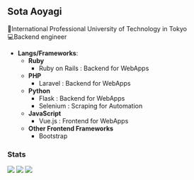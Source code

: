 ## Sota Aoyagi
:school:International Professional University of Technology in Tokyo  
:computer:Backend engineer

* **Langs/Frameworks**:  
  * **Ruby**
    * Ruby on Rails : Backend for WebApps
  * **PHP**
    * Laravel : Backend for WebApps
  * **Python**
    * Flask : Backend for WebApps
    * Selenium : Scraping for Automation
  * **JavaScript**
    * Vue.js : Frontend for WebApps
  * **Other Frontend Frameworks**
    * Bootstrap


### Stats
![](https://github-profile-summary-cards.vercel.app/api/cards/profile-details?username=yagi-73&theme=monokai)
![](http://github-profile-summary-cards.vercel.app/api/cards/repos-per-language?username=yagi-73&theme=monokai)
![](http://github-profile-summary-cards.vercel.app/api/cards/most-commit-language?username=yagi-73&theme=monokai)
